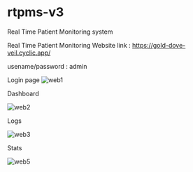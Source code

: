 # rtpms-v3

Real Time Patient Monitoring system

Real Time Patient Monitoring Website 
link : https://gold-dove-veil.cyclic.app/

usename/password : admin

Login page
![web1](https://github.com/Gokul6726/rtpms-v3/assets/103326534/26b137a5-3e7d-4617-8cb3-7fa9cb0ea536)

Dashboard

![web2](https://github.com/Gokul6726/rtpms-v3/assets/103326534/f4fef360-4779-412c-a9d3-c8a4ce5ae06d)

Logs

![web3](https://github.com/Gokul6726/rtpms-v3/assets/103326534/b817e6c4-ce21-4e77-883c-28726c9dc713)

Stats

![web5](https://github.com/Gokul6726/rtpms-v3/assets/103326534/6adaf221-9f43-4d61-8991-810b193a3af4)
